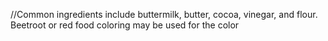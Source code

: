 //Common ingredients include buttermilk, butter, cocoa, vinegar, and flour. Beetroot or red food coloring may be used for the color